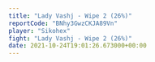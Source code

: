 ```yaml
---
title: "Lady Vashj - Wipe 2 (26%)"
reportCode: "BNhy3GwzCKJA89Vn"
player: "Sikohex"
fight: "Lady Vashj - Wipe 2 (26%)"
date: 2021-10-24T19:01:26.673000+00:00
---
```

